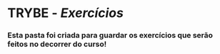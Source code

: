 # **TRYBE** - *Exercícios*

### Esta pasta foi criada para guardar os exercícios que serão feitos no decorrer do curso!
